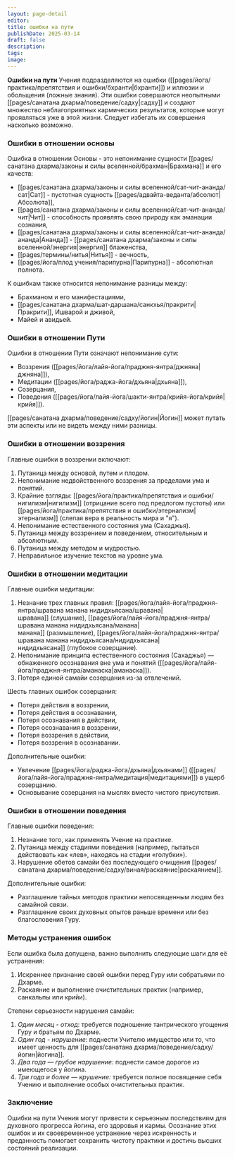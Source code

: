 ```yaml
---
layout: page-detail
editor: 
title: ошибки на пути
publishDate: 2025-03-14
draft: false
description: 
tags: 
image:
---
```

**Ошибки на пути** Учения подразделяются на ошибки ([[pages/йога/практика/препятствия и ошибки/бхранти|бхранти]]) и иллюзии и обольщения (ложные знания). Эти ошибки совершаются неопытными [[pages/санатана дхарма/поведение/садху|садху]] и создают множество неблагоприятных кармических результатов, которые могут проявляться уже в этой жизни. Следует избегать их совершения насколько возможно.

### Ошибки в отношении основы

Ошибка в отношении Основы - это непонимание сущности [[pages/санатана дхарма/законы и силы вселенной/брахман|Брахмана]] и его качеств:
- [[pages/санатана дхарма/законы и силы вселенной/сат-чит-ананда/сат|Сат]] - пустотная сущность [[pages/адвайта-веданта/абсолют|Абсолюта]],
- [[pages/санатана дхарма/законы и силы вселенной/сат-чит-ананда/чит|Чит]] - способность проявлять свою природу как эманации сознания,
- [[pages/санатана дхарма/законы и силы вселенной/сат-чит-ананда/ананда|Ананда]] - [[pages/санатана дхарма/законы и силы вселенной/энергия|энергия]] блаженства,
- [[pages/термины/нитья|Нитья]] - вечность,
- [[pages/йога/плод учения/парипурна|Парипурна]] - абсолютная полнота.

К ошибкам также относится непонимание разницы между:
- Брахманом и его манифестациями,
- [[pages/санатана дхарма/шат-даршана/санкхья/пракрити|Пракрити]], Ишварой и дживой,
- Майей и авидьей.

### Ошибки в отношении Пути

Ошибки в отношении Пути означают непонимание сути:

- Воззрения ([[pages/йога/лайя-йога/праджня-янтра/джняна|джняна]]),
- Медитации ([[pages/йога/раджа-йога/дхьяна|дхьяна]]),
- Созерцания,
- Поведения ([[pages/йога/лайя-йога/шакти-янтра/крийя-йога/крийя|крийя]]).

[[pages/санатана дхарма/поведение/садху/йогин|Йогин]] может путать эти аспекты или не видеть между ними разницы.

### Ошибки в отношении воззрения

Главные ошибки в воззрении включают:

1. Путаница между основой, путем и плодом.
2. Непонимание недвойственного воззрения за пределами ума и понятий.
3. Крайние взгляды: [[pages/йога/практика/препятствия и ошибки/нигилизм|нигилизм]] (отрицание всего под предлогом пустоты) или [[pages/йога/практика/препятствия и ошибки/этернализм|этернализм]] (слепая вера в реальность мира и "я").
4. Непонимание естественного состояния ума (Сахаджья).
5. Путаница между воззрением и поведением, относительным и абсолютным.
6. Путаница между методом и мудростью.
7. Неправильное изучение текстов на уровне ума.

### Ошибки в отношении медитации

Главные ошибки медитации:

1. Незнание трех главных правил: [[pages/йога/лайя-йога/праджня-янтра/шравана манана нидидхьясана/шравана|шравана]] (слушание), [[pages/йога/лайя-йога/праджня-янтра/шравана манана нидидхьясана/манана|манана]] (размышление), [[pages/йога/лайя-йога/праджня-янтра/шравана манана нидидхьясана/нидидхьясана|нидидхьясана]] (глубокое созерцание).
2. Непонимание принципа естественного состояния (Сахаджья) — обнаженного осознавания вне ума и понятий ([[pages/йога/лайя-йога/праджня-янтра/аманаска|аманаска]]).
3. Потеря единой самайи созерцания из-за отвлечений.

Шесть главных ошибок созерцания:

- Потеря действия в воззрении,
- Потеря действия в осознавании,
- Потеря осознавания в действии,
- Потеря осознавания в воззрении,
- Потеря воззрения в действии,
- Потеря воззрения в осознавании.

Дополнительные ошибки:

- Увлечение [[pages/йога/раджа-йога/дхьяна|дхьянами]] ([[pages/йога/лайя-йога/праджня-янтра/медитация|медитациями]]) в ущерб созерцанию.
- Основывание созерцания на мыслях вместо чистого присутствия.

### Ошибки в отношении поведения

Главные ошибки поведения:

1. Незнание того, как применять Учение на практике.
2. Путаница между стадиями поведения (например, пытаться действовать как «лев», находясь на стадии «голубки»).
3. Нарушение обетов самайи без последующего очищения [[pages/санатана дхарма/поведение/садху/виная/раскаяние|раскаянием]].

Дополнительные ошибки:

- Разглашение тайных методов практики непосвященным людям без самайной связи.
- Разглашение своих духовных опытов раньше времени или без благословения Гуру.

### Методы устранения ошибок

Если ошибка была допущена, важно выполнить следующие шаги для её устранения:

1. Искреннее признание своей ошибки перед Гуру или собратьями по Дхарме.
2. Раскаяние и выполнение очистительных практик (например, санкальпы или крийи).

Степени серьезности нарушения самайи:

1. *Один месяц - отход*: требуется подношение тантрического угощения Гуру и братьям по Дхарме.
2. *Один год - нарушение*: поднести Учителю имущество или то, что имеет ценность для [[pages/санатана дхарма/поведение/садху/йогин|йогина]].
3. *Два года — грубое нарушение:* поднести самое дорогое из имеющегося у йогина.
4. *Три года и более — крушение:* требуется полное посвящение себя Учению и выполнение особых очистительных практик.

### Заключение

Ошибки на пути Учения могут привести к серьезным последствиям для духовного прогресса йогина, его здоровья и кармы. Осознание этих ошибок и их своевременное устранение через искренность и преданность помогает сохранить чистоту практики и достичь высших состояний реализации.